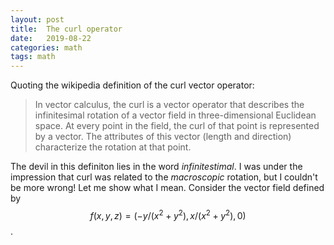 ```yaml
---
layout: post
title:  The curl operator
date:   2019-08-22
categories: math
tags: math
---
```


Quoting the wikipedia definition of the curl vector operator:

> In vector calculus, the curl is a vector operator that describes the infinitesimal rotation of a vector field in three-dimensional Euclidean space. At every point in the field, the curl of that point is represented by a vector. The attributes of this vector (length and direction) characterize the rotation at that point.

The devil in this definiton lies in the word *infinitestimal*. I was under the impression that curl was related to the *macroscopic* rotation, but I couldn't be more wrong! Let me show what I mean. Consider the vector field defined by $$f(x,y,z) = \left(-y/(x^2+y^2), x/(x^2+y^2), 0\right)$$. 
